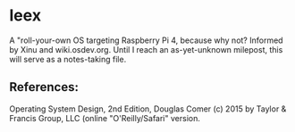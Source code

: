 # leex 

A "roll-your-own OS targeting Raspberry Pi 4, because why not?  Informed
by Xinu and wiki.osdev.org.  Until I reach an as-yet-unknown milepost, this
will serve as a notes-taking file.

## References:

Operating System Design, 2nd Edition,  Douglas Comer (c) 2015 by Taylor & Francis Group, LLC (online "O'Reilly/Safari" version.

